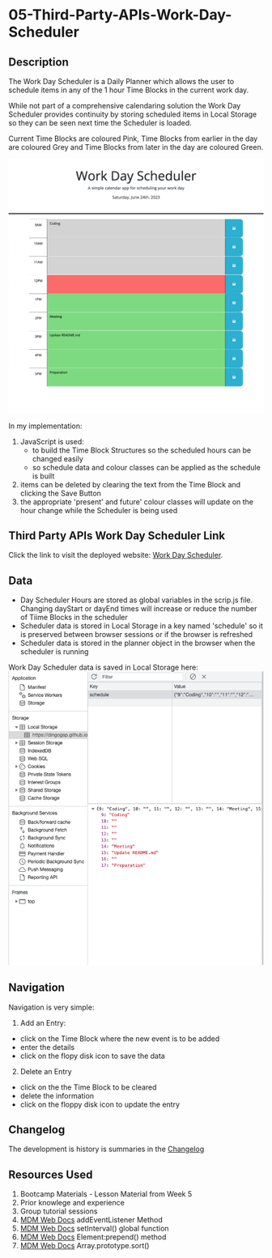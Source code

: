 # 05-Third-Party-APIs-Work-Day-Scheduler

## Description
The Work Day Scheduler is a Daily Planner which allows the user to schedule items in any of the 1 hour Time Blocks in the current work day.

While not part of a comprehensive calendaring solution the Work Day Scheduler provides continuity by storing scheduled items in Local Storage so they can be seen next time the Scheduler is loaded.

Current Time Blocks are coloured Pink, Time Blocks from earlier in the day are coloured Grey and Time Blocks from later in the day are coloured Green.

![Third Party API Work Day Schedulet](assets/images/workDayScheduler.png)

In my implementation:

1. JavaScript is used:
    * to build the Time Block Structures so the scheduled hours can be changed easily
    * so schedule data and colour classes can be applied as the schedule is built
2. items can be deleted by clearing the text from the Time Block and clicking the Save Button
3. the appropriate 'present' and future' colour classes will update on the hour change while the Scheduler is being used

## Third Party APIs Work Day Scheduler Link
Click the link to visit the deployed website: [Work Day Scheduler][def1].

## Data
  * Day Scheduler Hours are stored as global variables in the scrip.js file. Changing dayStart or dayEnd times will increase or reduce the number of Tiime Blocks in the scheduler
  * Scheduler data is stored in Local Storage in a key named 'schedule' so it is preserved between browser sessions or if the browser is refreshed
  * Scheduler data is stored in the planner object in the browser when the scheduler is running

Work Day Scheduler data is saved in Local Storage here:
![Local Storage - schedule object](assets/images/localStorage.png)


## Navigation
Navigation is very simple:
1. Add an Entry:
  * click on the Time Block where the new event is to be added
  * enter the details
  * click on the flopy disk icon to save the data
2. Delete an Entry
  * click on the the Time Block to be cleared
  * delete the information
  * click on the floppy disk icon to update the entry

  ## Changelog
  The development is history is summaries in the [Changelog](./CHANGELOG.md)

## Resources Used
1. Bootcamp Materials - Lesson Material from Week 5
2. Prior knowlege and experience
3. Group tutorial sessions
4. [MDM Web Docs][def2] addEventListener Method
7. [MDM Web Docs][def3] setInterval() global function
8. [MDM Web Docs][def4] Element:prepend() method
9. [MDM Web Docs][def5] Array.prototype.sort()

[def1]: https://dingogap.github.io/05-Third-Party-APIs-Work-Day-Scheduler/
[def2]: https://developer.mozilla.org/en-US/docs/Web/API/EventTarget/addEventListenerl
[def3]: https://developer.mozilla.org/en-US/docs/Web/API/setInterval
[def4]: https://developer.mozilla.org/en-US/docs/Web/API/Element/prepend
[def5]: https://developer.mozilla.org/en-US/docs/Web/JavaScript/Reference/Global_Objects/Array/sort








